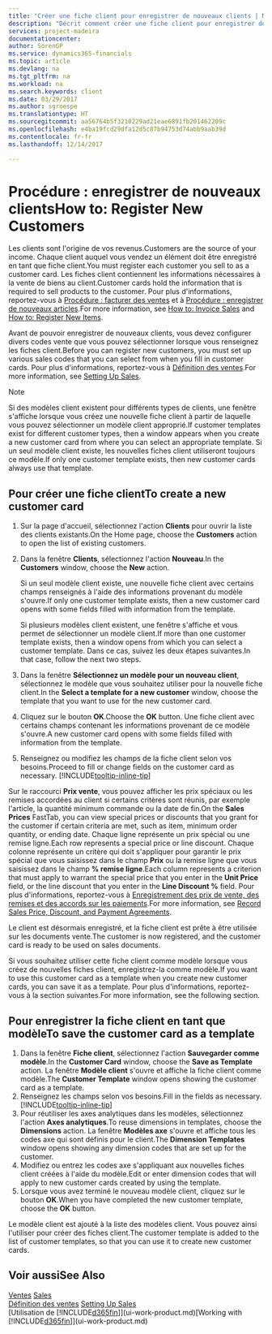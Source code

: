 ```yaml
---
title: "Créer une fiche client pour enregistrer de nouveaux clients | Microsoft Docs"
description: "Décrit comment créer une fiche client pour enregistrer des informations sur chaque nouveau client ou client auquel vous vendez."
services: project-madeira
documentationcenter: 
author: SorenGP
ms.service: dynamics365-financials
ms.topic: article
ms.devlang: na
ms.tgt_pltfrm: na
ms.workload: na
ms.search.keywords: client
ms.date: 03/29/2017
ms.author: sgroespe
ms.translationtype: HT
ms.sourcegitcommit: aa56764b5f3210229ad21eae6891fb201462209c
ms.openlocfilehash: e4ba19fcd29dfa12d5c87b94753d74abb9aab39d
ms.contentlocale: fr-fr
ms.lasthandoff: 12/14/2017

---
```

# <a name="how-to-register-new-customers"></a><span data-ttu-id="bc861-103">Procédure : enregistrer de nouveaux clients</span><span class="sxs-lookup"><span data-stu-id="bc861-103">How to: Register New Customers</span></span>
<span data-ttu-id="bc861-104">Les clients sont l'origine de vos revenus.</span><span class="sxs-lookup"><span data-stu-id="bc861-104">Customers are the source of your income.</span></span> <span data-ttu-id="bc861-105">Chaque client auquel vous vendez un élément doit être enregistré en tant que fiche client.</span><span class="sxs-lookup"><span data-stu-id="bc861-105">You must register each customer you sell to as a customer card.</span></span> <span data-ttu-id="bc861-106">Les fiches client contiennent les informations nécessaires à la vente de biens au client.</span><span class="sxs-lookup"><span data-stu-id="bc861-106">Customer cards hold the information that is required to sell products to the customer.</span></span> <span data-ttu-id="bc861-107">Pour plus d'informations, reportez-vous à [Procédure : facturer des ventes](sales-how-invoice-sales.md) et à [Procédure : enregistrer de nouveaux articles](inventory-how-register-new-items.md).</span><span class="sxs-lookup"><span data-stu-id="bc861-107">For more information, see [How to: Invoice Sales](sales-how-invoice-sales.md) and [How to: Register New Items](inventory-how-register-new-items.md).</span></span>  

<span data-ttu-id="bc861-108">Avant de pouvoir enregistrer de nouveaux clients, vous devez configurer divers codes vente que vous pouvez sélectionner lorsque vous renseignez les fiches client.</span><span class="sxs-lookup"><span data-stu-id="bc861-108">Before you can register new customers, you must set up various sales codes that you can select from when you fill in customer cards.</span></span> <span data-ttu-id="bc861-109">Pour plus d'informations, reportez-vous à [Définition des ventes](sales-setup-sales.md).</span><span class="sxs-lookup"><span data-stu-id="bc861-109">For more information, see [Setting Up Sales](sales-setup-sales.md).</span></span>

> [!NOTE]  
>   <span data-ttu-id="bc861-110">Si des modèles client existent pour différents types de clients, une fenêtre s'affiche lorsque vous créez une nouvelle fiche client à partir de laquelle vous pouvez sélectionner un modèle client approprié.</span><span class="sxs-lookup"><span data-stu-id="bc861-110">If customer templates exist for different customer types, then a window appears when you create a new customer card from where you can select an appropriate template.</span></span> <span data-ttu-id="bc861-111">Si un seul modèle client existe, les nouvelles fiches client utiliseront toujours ce modèle.</span><span class="sxs-lookup"><span data-stu-id="bc861-111">If only one customer template exists, then new customer cards always use that template.</span></span>

## <a name="to-create-a-new-customer-card"></a><span data-ttu-id="bc861-112">Pour créer une fiche client</span><span class="sxs-lookup"><span data-stu-id="bc861-112">To create a new customer card</span></span>
1. <span data-ttu-id="bc861-113">Sur la page d'accueil, sélectionnez l'action **Clients** pour ouvrir la liste des clients existants.</span><span class="sxs-lookup"><span data-stu-id="bc861-113">On the Home page, choose the **Customers** action to open the list of existing customers.</span></span>  
2. <span data-ttu-id="bc861-114">Dans la fenêtre **Clients**, sélectionnez l'action **Nouveau**.</span><span class="sxs-lookup"><span data-stu-id="bc861-114">In the **Customers** window, choose the **New** action.</span></span>

    <span data-ttu-id="bc861-115">Si un seul modèle client existe, une nouvelle fiche client avec certains champs renseignés à l'aide des informations provenant du modèle s'ouvre.</span><span class="sxs-lookup"><span data-stu-id="bc861-115">If only one customer template exists, then a new customer card opens with some fields filled with information from the template.</span></span>

    <span data-ttu-id="bc861-116">Si plusieurs modèles client existent, une fenêtre s'affiche et vous permet de sélectionner un modèle client.</span><span class="sxs-lookup"><span data-stu-id="bc861-116">If more than one customer template exists, then a window opens from which you can select a customer template.</span></span> <span data-ttu-id="bc861-117">Dans ce cas, suivez les deux étapes suivantes.</span><span class="sxs-lookup"><span data-stu-id="bc861-117">In that case, follow the next two steps.</span></span>
3. <span data-ttu-id="bc861-118">Dans la fenêtre **Sélectionnez un modèle pour un nouveau client**, sélectionnez le modèle que vous souhaitez utiliser pour la nouvelle fiche client.</span><span class="sxs-lookup"><span data-stu-id="bc861-118">In the **Select a template for a new customer** window, choose the template that you want to use for the new customer card.</span></span>
4. <span data-ttu-id="bc861-119">Cliquez sur le bouton **OK**.</span><span class="sxs-lookup"><span data-stu-id="bc861-119">Choose the **OK** button.</span></span> <span data-ttu-id="bc861-120">Une fiche client avec certains champs contenant les informations provenant de ce modèle s'ouvre.</span><span class="sxs-lookup"><span data-stu-id="bc861-120">A new customer card opens with some fields filled with information from the template.</span></span>  
5. <span data-ttu-id="bc861-121">Renseignez ou modifiez les champs de la fiche client selon vos besoins.</span><span class="sxs-lookup"><span data-stu-id="bc861-121">Proceed to fill or change fields on the customer card as necessary.</span></span> [!INCLUDE[tooltip-inline-tip](includes/tooltip-inline-tip_md.md)]

<span data-ttu-id="bc861-122">Sur le raccourci **Prix vente**, vous pouvez afficher les prix spéciaux ou les remises accordées au client si certains critères sont réunis, par exemple l'article, la quantité minimum commande ou la date de fin.</span><span class="sxs-lookup"><span data-stu-id="bc861-122">On the **Sales Prices** FastTab, you can view special prices or discounts that you grant for the customer if certain criteria are met, such as item, minimum order quantity, or ending date.</span></span> <span data-ttu-id="bc861-123">Chaque ligne représente un prix spécial ou une remise ligne.</span><span class="sxs-lookup"><span data-stu-id="bc861-123">Each row represents a special price or line discount.</span></span> <span data-ttu-id="bc861-124">Chaque colonne représente un critère qui doit s'appliquer pour garantir le prix spécial que vous saisissez dans le champ **Prix** ou la remise ligne que vous saisissez dans le champ **% remise ligne**.</span><span class="sxs-lookup"><span data-stu-id="bc861-124">Each column represents a criterion that must apply to warrant the special price that you enter in the **Unit Price** field, or the line discount that you enter in the **Line Discount %** field.</span></span> <span data-ttu-id="bc861-125">Pour plus d'informations, reportez-vous à [Enregistrement des prix de vente, des remises et des accords sur les paiements](sales-how-record-sales-price-discount-payment-agreements.md).</span><span class="sxs-lookup"><span data-stu-id="bc861-125">For more information, see [Record Sales Price, Discount, and Payment Agreements](sales-how-record-sales-price-discount-payment-agreements.md).</span></span>

<span data-ttu-id="bc861-126">Le client est désormais enregistré, et la fiche client est prête à être utilisée sur les documents vente.</span><span class="sxs-lookup"><span data-stu-id="bc861-126">The customer is now registered, and the customer card is ready to be used on sales documents.</span></span>

<span data-ttu-id="bc861-127">Si vous souhaitez utiliser cette fiche client comme modèle lorsque vous créez de nouvelles fiches client, enregistrez-la comme modèle.</span><span class="sxs-lookup"><span data-stu-id="bc861-127">If you want to use this customer card as a template when you create new customer cards, you can save it as a template.</span></span> <span data-ttu-id="bc861-128">Pour plus d'informations, reportez-vous à la section suivantes.</span><span class="sxs-lookup"><span data-stu-id="bc861-128">For more information, see the following section.</span></span>

## <a name="to-save-the-customer-card-as-a-template"></a><span data-ttu-id="bc861-129">Pour enregistrer la fiche client en tant que modèle</span><span class="sxs-lookup"><span data-stu-id="bc861-129">To save the customer card as a template</span></span>
1. <span data-ttu-id="bc861-130">Dans la fenêtre **Fiche client**, sélectionnez l'action **Sauvegarder comme modèle**.</span><span class="sxs-lookup"><span data-stu-id="bc861-130">In the **Customer Card** window, choose the **Save as Template** action.</span></span> <span data-ttu-id="bc861-131">La fenêtre **Modèle client** s'ouvre et affiche la fiche client comme modèle.</span><span class="sxs-lookup"><span data-stu-id="bc861-131">The **Customer Template** window opens showing the customer card as a template.</span></span>
2. <span data-ttu-id="bc861-132">Renseignez les champs selon vos besoins.</span><span class="sxs-lookup"><span data-stu-id="bc861-132">Fill in the fields as necessary.</span></span> [!INCLUDE[tooltip-inline-tip](includes/tooltip-inline-tip_md.md)]
3. <span data-ttu-id="bc861-133">Pour réutiliser les axes analytiques dans les modèles, sélectionnez l'action **Axes analytiques**.</span><span class="sxs-lookup"><span data-stu-id="bc861-133">To reuse dimensions in templates, choose the **Dimensions** action.</span></span> <span data-ttu-id="bc861-134">La fenêtre **Modèles axe** s'ouvre et affiche tous les codes axe qui sont définis pour le client.</span><span class="sxs-lookup"><span data-stu-id="bc861-134">The **Dimension Templates** window opens showing any dimension codes that are set up for the customer.</span></span>
4. <span data-ttu-id="bc861-135">Modifiez ou entrez les codes axe s'appliquant aux nouvelles fiches client créées à l'aide du modèle.</span><span class="sxs-lookup"><span data-stu-id="bc861-135">Edit or enter dimension codes that will apply to new customer cards created by using the template.</span></span>  
5. <span data-ttu-id="bc861-136">Lorsque vous avez terminé le nouveau modèle client, cliquez sur le bouton **OK**.</span><span class="sxs-lookup"><span data-stu-id="bc861-136">When you have completed the new customer template, choose the **OK** button.</span></span>

<span data-ttu-id="bc861-137">Le modèle client est ajouté à la liste des modèles client. Vous pouvez ainsi l'utiliser pour créer des fiches client.</span><span class="sxs-lookup"><span data-stu-id="bc861-137">The customer template is added to the list of customer templates, so that you can use it to create new customer cards.</span></span>

## <a name="see-also"></a><span data-ttu-id="bc861-138">Voir aussi</span><span class="sxs-lookup"><span data-stu-id="bc861-138">See Also</span></span>
<span data-ttu-id="bc861-139">[Ventes](sales-manage-sales.md)  </span><span class="sxs-lookup"><span data-stu-id="bc861-139">[Sales](sales-manage-sales.md)  </span></span>  
<span data-ttu-id="bc861-140">[Définition des ventes](sales-setup-sales.md)  </span><span class="sxs-lookup"><span data-stu-id="bc861-140">[Setting Up Sales](sales-setup-sales.md)  </span></span>  
<span data-ttu-id="bc861-141">[Utilisation de [!INCLUDE[d365fin](includes/d365fin_md.md)]](ui-work-product.md)</span><span class="sxs-lookup"><span data-stu-id="bc861-141">[Working with [!INCLUDE[d365fin](includes/d365fin_md.md)]](ui-work-product.md)</span></span>

